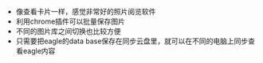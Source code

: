 - 像查看卡片一样，感觉非常好的照片阅览软件
- 利用chrome插件可以批量保存图片
- 不同的图片库之间切换也比较方便
- 只需要把eagle的data base保存在同步云盘里，就可以在不同的电脑上同步查看eagle内容 
